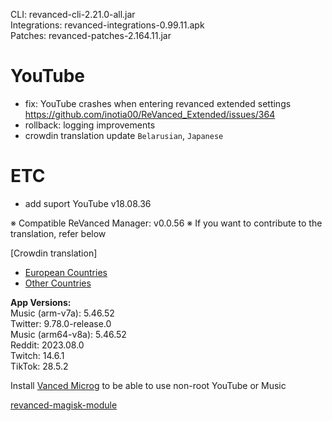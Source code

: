 CLI: revanced-cli-2.21.0-all.jar  
Integrations: revanced-integrations-0.99.11.apk  
Patches: revanced-patches-2.164.11.jar  

YouTube
==
- fix: YouTube crashes when entering revanced extended settings https://github.com/inotia00/ReVanced_Extended/issues/364
- rollback: logging improvements
- crowdin translation update
`Belarusian`, `Japanese`

ETC
==
- add suport YouTube v18.08.36

※ Compatible ReVanced Manager: v0.0.56
※ If you want to contribute to the translation, refer below

[Crowdin translation]
- [European Countries](https://crowdin.com/project/revancedextendedeu)
- [Other Countries](https://crowdin.com/project/revancedextended)
  
**App Versions:**  
Music (arm-v7a): 5.46.52  
Twitter: 9.78.0-release.0  
Music (arm64-v8a): 5.46.52  
Reddit: 2023.08.0  
Twitch: 14.6.1  
TikTok: 28.5.2  

Install [Vanced Microg](https://github.com/TeamVanced/VancedMicroG/releases) to be able to use non-root YouTube or Music  

[revanced-magisk-module](https://github.com/j-hc/revanced-magisk-module)  
